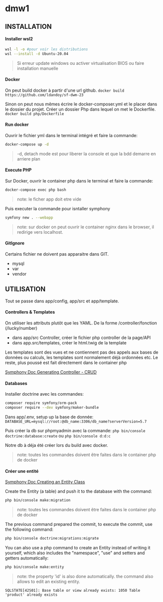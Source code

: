 # dmw1

## INSTALLATION
#### Installer wsl2
```bash
wsl -l -o #pour voir les distributions
wsl --install -d Ubuntu-20.04
```
> Si erreur update windows ou activer virtualisation BIOS ou faire installation manuelle

#### Docker

On peut build docker à partir d'une url github.
`docker build https://github.com/ldandoy/sf-dwm-23`

Sinon on peut nous mêmes écrire le docker-composer.yml et le placer dans le dossier du projet. Créer un dossier Php dans lequel on met le Dockerfile.
`docker build php/Dockerfile`

#### Run docker
Ouvrir le fichier yml dans le terminal intégré et faire la commande:
```bash
docker-compose up -d
```
> -d, detach mode est pour liberer la console et que la bdd demarre en arriere plan

#### Execute PHP
Sur Docker, ouvrir le container php dans le terminal et faire la commande:
```bash
docker-compose exec php bash
```
> note: le ficher app doit etre vide

Puis executer la commande pour isntaller symphony
```bash
symfony new . --webapp
```

>note: sur docker on peut ouvrir le container nginx dans le browser, il redirige vers localhost.

#### GitIgnore
Certains fichier ne doivent pas apparaitre dans GIT.
- mysql
- var
- vendor

## UTILISATION

Tout se passe dans app/config, app/src et app/template.

#### Controllers & Templates
On utiliser les attributs plutôt que les YAML. De la forme /controller/fonction (/lucky/number)
- dans app/src Controller, créer le fichier php controller de la page/API
- dans app.src/templates, créer le html.twig de la template

Les templates sont des vues et ne contiennent pas des appels aux bases de données ou calculs, les templates sont normalement déjà ordonnées etc. Le reste, plus poussé est fait directement dans le container php

[Symphony Doc Generating Controller - CRUD](https://symfony.com/doc/current/controller.html#generating-controllers)

#### Databases
Installer doctrine avec les commandes:
```bash
composer require symfony/orm-pack
composer require --dev symfony/maker-bundle
```
Dans app/.env, setup up la base de donnée:
`DATABASE_URL=mysql://root:@db_name:3306/db_name?serverVersion=5.7`

Puis créer la db sur phpmyadmin avec la commande:
`php bin/console doctrine:database:create` ou `php bin/console d:d:c` 

Notre db à déja été créer lors du build avec docker.

>note: toutes les commandes doivent être faites dans le container php de docker

#### Créer une entité

[Symphony Doc Creating an Entity Class](https://symfony.com/doc/current/doctrine.html#creating-an-entity-class)

Create the Entity (a table) and push it to the database with the command:

```bash
php bin/console make:migration
```
>note: toutes les commandes doivent être faites dans le container php de docker

The previous command prepared the commit, to execute the commit, use the following command:
```bash
php bin/console doctrine:migrations:migrate
```

You can also use a php command to create an Entity instead of writing it yourself, which also includes the "namespace", "use" and setters and getters automatically:

```bash
php bin/console make:entity
```
>note: the property 'id' is also done automatically. the command also allows to edit an existing entity.

`SQLSTATE[42S01]: Base table or view already exists: 1050 Table 'product' already exists`